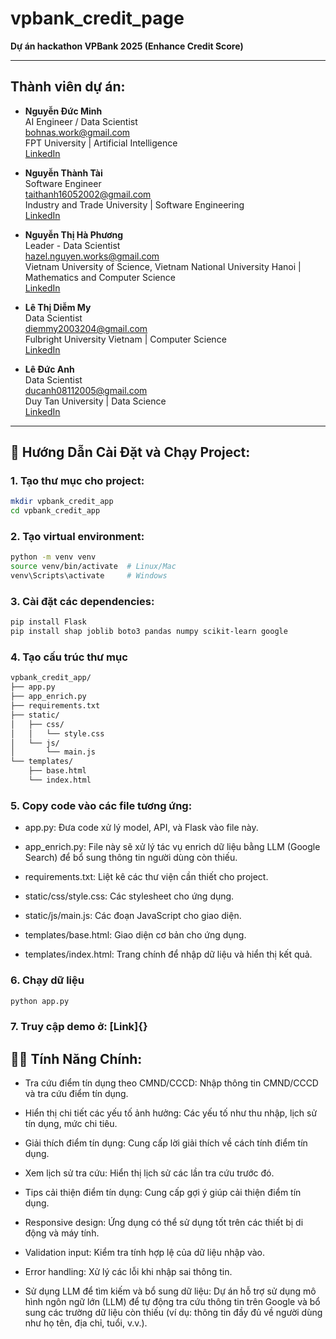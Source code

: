# vpbank_credit_page

**Dự án hackathon VPBank 2025 (Enhance Credit Score)**

---

## Thành viên dự án:

- **Nguyễn Đức Minh**  
  AI Engineer / Data Scientist  
  bohnas.work@gmail.com  
  FPT University | Artificial Intelligence  
  [LinkedIn](https://www.linkedin.com/in/bohnas-minh/)

- **Nguyễn Thành Tài**  
  Software Engineer  
  taithanh16052002@gmail.com  
  Industry and Trade University | Software Engineering  
  [LinkedIn](https://www.linkedin.com/in/taithanh/)

- **Nguyễn Thị Hà Phương**  
  Leader - Data Scientist  
  hazel.nguyen.works@gmail.com  
  Vietnam University of Science, Vietnam National University Hanoi | Mathematics and Computer Science  
  [LinkedIn](https://www.linkedin.com/in/hazel-nguyen-4870162ba/)

- **Lê Thị Diễm My**  
  Data Scientist  
  diemmy2003204@gmail.com  
  Fulbright University Vietnam | Computer Science  
  [LinkedIn](https://www.linkedin.com/in/diem-my-le/)

- **Lê Đức Anh**  
  Data Scientist  
  ducanh08112005@gmail.com  
  Duy Tan University | Data Science  
  [LinkedIn](https://www.linkedin.com/in/đức-anh-lê-98100530a/)

---

## 🚀 Hướng Dẫn Cài Đặt và Chạy Project:

### 1. Tạo thư mục cho project:
```bash
mkdir vpbank_credit_app
cd vpbank_credit_app
```

### 2. Tạo virtual environment:
```bash
python -m venv venv
source venv/bin/activate  # Linux/Mac
venv\Scripts\activate     # Windows
```

### 3. Cài đặt các dependencies:
```bash
pip install Flask
pip install shap joblib boto3 pandas numpy scikit-learn google
```

### 4. Tạo cấu trúc thư mục
```bash
vpbank_credit_app/
├── app.py
├── app_enrich.py
├── requirements.txt
├── static/
│   ├── css/
│   │   └── style.css
│   └── js/
│       └── main.js
└── templates/
    ├── base.html
    └── index.html
```

### 5. Copy code vào các file tương ứng:
- app.py: Đưa code xử lý model, API, và Flask vào file này.

- app_enrich.py: File này sẽ xử lý tác vụ enrich dữ liệu bằng LLM (Google Search) để bổ sung thông tin người dùng còn thiếu.

- requirements.txt: Liệt kê các thư viện cần thiết cho project.

- static/css/style.css: Các stylesheet cho ứng dụng.

- static/js/main.js: Các đoạn JavaScript cho giao diện.

- templates/base.html: Giao diện cơ bản cho ứng dụng.

- templates/index.html: Trang chính để nhập dữ liệu và hiển thị kết quả.

### 6. Chạy dữ liệu
```bash
python app.py
```

### 7. Truy cập demo ở: [Link]{}

## 🧑‍💻 Tính Năng Chính:
- Tra cứu điểm tín dụng theo CMND/CCCD: Nhập thông tin CMND/CCCD và tra cứu điểm tín dụng.

- Hiển thị chi tiết các yếu tố ảnh hưởng: Các yếu tố như thu nhập, lịch sử tín dụng, mức chi tiêu.

- Giải thích điểm tín dụng: Cung cấp lời giải thích về cách tính điểm tín dụng.

- Xem lịch sử tra cứu: Hiển thị lịch sử các lần tra cứu trước đó.

- Tips cải thiện điểm tín dụng: Cung cấp gợi ý giúp cải thiện điểm tín dụng.

- Responsive design: Ứng dụng có thể sử dụng tốt trên các thiết bị di động và máy tính.

- Validation input: Kiểm tra tính hợp lệ của dữ liệu nhập vào.

- Error handling: Xử lý các lỗi khi nhập sai thông tin.

- Sử dụng LLM để tìm kiếm và bổ sung dữ liệu: Dự án hỗ trợ sử dụng mô hình ngôn ngữ lớn (LLM) để tự động tra cứu thông tin trên Google và bổ sung các trường dữ liệu còn thiếu (ví dụ: thông tin đầy đủ về người dùng như họ tên, địa chỉ, tuổi, v.v.).

